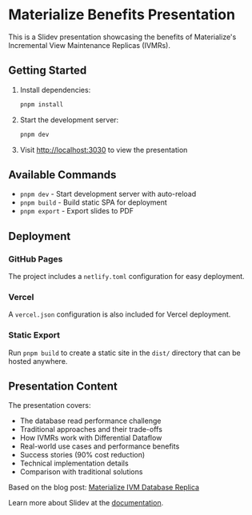 # Materialize Benefits Presentation

This is a Slidev presentation showcasing the benefits of Materialize's Incremental View Maintenance Replicas (IVMRs).

## Getting Started

1. Install dependencies:
   ```bash
   pnpm install
   ```

2. Start the development server:
   ```bash
   pnpm dev
   ```

3. Visit <http://localhost:3030> to view the presentation

## Available Commands

- `pnpm dev` - Start development server with auto-reload  
- `pnpm build` - Build static SPA for deployment
- `pnpm export` - Export slides to PDF

## Deployment

### GitHub Pages
The project includes a `netlify.toml` configuration for easy deployment.

### Vercel
A `vercel.json` configuration is also included for Vercel deployment.

### Static Export
Run `pnpm build` to create a static site in the `dist/` directory that can be hosted anywhere.

## Presentation Content

The presentation covers:
- The database read performance challenge
- Traditional approaches and their trade-offs
- How IVMRs work with Differential Dataflow
- Real-world use cases and performance benefits
- Success stories (90% cost reduction)
- Technical implementation details
- Comparison with traditional solutions

Based on the blog post: [Materialize IVM Database Replica](https://materialize.com/blog/ivm-database-replica/)

Learn more about Slidev at the [documentation](https://sli.dev/).
